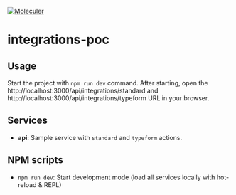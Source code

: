 [![Moleculer](https://badgen.net/badge/Powered%20by/Moleculer/0e83cd)](https://moleculer.services)

# integrations-poc

## Usage
Start the project with `npm run dev` command.
After starting, open the http://localhost:3000/api/integrations/standard and http://localhost:3000/api/integrations/typeform  URL in your browser.

## Services
- **api**: Sample service with `standard` and `typeform` actions.

## NPM scripts

- `npm run dev`: Start development mode (load all services locally with hot-reload & REPL)
